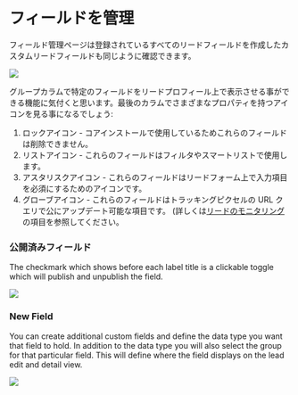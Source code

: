 # フィールドを管理

フィールド管理ページは登録されているすべてのリードフィールドを作成したカスタムリードフィールドも同じように確認できます。

![](http://drop.dbh.li/image/190V1w2j2P1Z/Image%202014-11-16%20at%209.34.35%20PM.png)

グループカラムで特定のフィールドをリードプロフィール上で表示させる事ができる機能に気付くと思います。最後のカラムでさまざまなプロパティを持つアイコンを見る事になるでしょう:

1. ロックアイコン - コアインストールで使用しているためこれらのフィールドは削除できません。
2. リストアイコン - これらのフィールドはフィルタやスマートリストで使用します。
3. アスタリスクアイコン - これらのフィールドはリードフォーム上で入力項目を必須にするためのアイコンです。
4. グローブアイコン - これらのフィールドはトラッキングピクセルの URL クエリで公にアップデート可能な項目です。 (詳しくは[リードのモニタリング](http://docs.mautic.org/leads/lead_monitoring.html)の項目を参照してください。

### 公開済みフィールド

The checkmark which shows before each label title is a clickable toggle which will publish and unpublish the field.

![](http://drop.dbh.li/image/3S1u0k1X463v/Screen%20Recording%202014-11-16%20at%2009.37%20PM.gif)

### New Field

You can create additional custom fields and define the data type you want that field to hold. In addition to the data type you will also select the group for that particular field. This will define where the field displays on the lead edit and detail view.

![](http://drop.dbh.li/image/1k3U1p3J3Y2u/Image%202014-11-16%20at%209.43.52%20PM.png)
